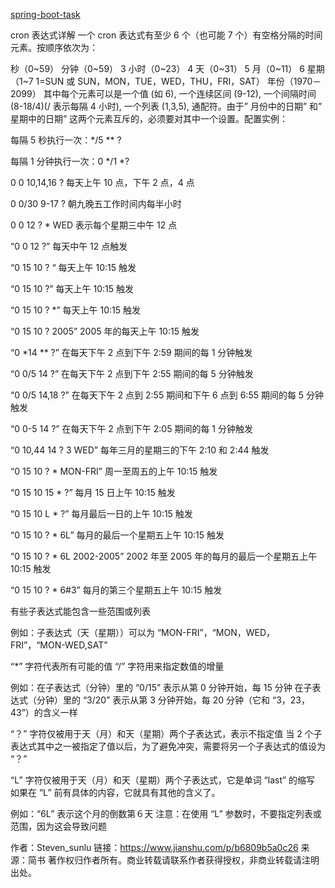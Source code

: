 [spring-boot-task](https://www.jianshu.com/p/b6809b5a0c26)

cron 表达式详解
一个 cron 表达式有至少 6 个（也可能 7 个）有空格分隔的时间元素。按顺序依次为：

秒（0~59）
分钟（0~59）
3 小时（0~23）
4 天（0~31）
5 月（0~11）
6 星期（1~7 1=SUN 或 SUN，MON，TUE，WED，THU，FRI，SAT）
年份（1970－2099）
其中每个元素可以是一个值 (如 6), 一个连续区间 (9-12), 一个间隔时间 (8-18/4)(/ 表示每隔 4 小时), 一个列表 (1,3,5), 通配符。由于” 月份中的日期” 和” 星期中的日期” 这两个元素互斥的，必须要对其中一个设置。配置实例：

每隔 5 秒执行一次：*/5 ** ?

每隔 1 分钟执行一次：0 */1 *?

0 0 10,14,16 ? 每天上午 10 点，下午 2 点，4 点

0 0/30 9-17 ? 朝九晚五工作时间内每半小时

0 0 12 ? * WED 表示每个星期三中午 12 点

“0 0 12 ?” 每天中午 12 点触发

“0 15 10 ? “ 每天上午 10:15 触发

“0 15 10 ?” 每天上午 10:15 触发

“0 15 10 ? *” 每天上午 10:15 触发

“0 15 10 ? 2005” 2005 年的每天上午 10:15 触发

“0 *14 ** ?” 在每天下午 2 点到下午 2:59 期间的每 1 分钟触发

“0 0/5 14 ?” 在每天下午 2 点到下午 2:55 期间的每 5 分钟触发

“0 0/5 14,18 ?” 在每天下午 2 点到 2:55 期间和下午 6 点到 6:55 期间的每 5 分钟触发

“0 0-5 14 ?” 在每天下午 2 点到下午 2:05 期间的每 1 分钟触发

“0 10,44 14 ? 3 WED” 每年三月的星期三的下午 2:10 和 2:44 触发

“0 15 10 ? * MON-FRI” 周一至周五的上午 10:15 触发

“0 15 10 15 * ?” 每月 15 日上午 10:15 触发

“0 15 10 L * ?” 每月最后一日的上午 10:15 触发

“0 15 10 ? * 6L” 每月的最后一个星期五上午 10:15 触发

“0 15 10 ? * 6L 2002-2005” 2002 年至 2005 年的每月的最后一个星期五上午 10:15 触发

“0 15 10 ? * 6#3” 每月的第三个星期五上午 10:15 触发

有些子表达式能包含一些范围或列表

例如：子表达式（天（星期））可以为 “MON-FRI”，“MON，WED，FRI”，“MON-WED,SAT”

“*” 字符代表所有可能的值
“/” 字符用来指定数值的增量

例如：在子表达式（分钟）里的 “0/15” 表示从第 0 分钟开始，每 15 分钟
在子表达式（分钟）里的 “3/20” 表示从第 3 分钟开始，每 20 分钟（它和 “3，23，43”）的含义一样

“？” 字符仅被用于天（月）和天（星期）两个子表达式，表示不指定值
当 2 个子表达式其中之一被指定了值以后，为了避免冲突，需要将另一个子表达式的值设为 “？”

“L” 字符仅被用于天（月）和天（星期）两个子表达式，它是单词 “last” 的缩写
如果在 “L” 前有具体的内容，它就具有其他的含义了。

例如：“6L” 表示这个月的倒数第６天
注意：在使用 “L” 参数时，不要指定列表或范围，因为这会导致问题

作者：Steven_sunlu
链接：https://www.jianshu.com/p/b6809b5a0c26
来源：简书
著作权归作者所有。商业转载请联系作者获得授权，非商业转载请注明出处。